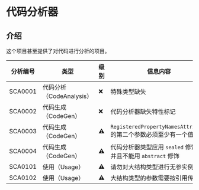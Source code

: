 # 代码分析器

## 介绍

这个项目甚至提供了对代码进行分析的项目。

| 分析编号 | 类型                     | 级别 | 信息内容                                                     |
| -------- | ------------------------ | ---- | ------------------------------------------------------------ |
| SCA0001  | 代码分析（CodeAnalysis） | ❌    | 特殊类型缺失                                                 |
| SCA0002  | 代码生成（CodeGen）      | ❌    | 代码分析器缺失特性标记                                       |
| SCA0003  | 代码生成（CodeGen）      | ⚠    | `RegisteredPropertyNamesAttribute` 的第二个参数必须至少有一个值 |
| SCA0004  | 代码生成（CodeGen）      | ⚠    | 代码分析器类型应用 `sealed` 修饰，并且不能用 `abstract` 修饰 |
| SCA0101  | 使用（Usage）            | ⚠    | 请勿对大结构类型进行无参实例化                               |
| SCA0102  | 使用（Usage）            | ⚠    | 大结构类型的参数需要按引用传递                               |

